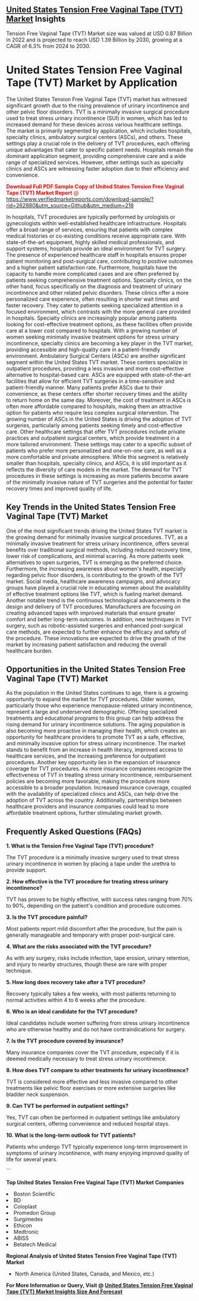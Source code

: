 <h2><a href="https://www.verifiedmarketreports.com/download-sample/?rid=262880&amp;utm_source=Github&amp;utm_medium=218" target="_blank">United States Tension Free Vaginal Tape (TVT) Market</a> Insights</h2><p>Tension Free Vaginal Tape (TVT) Market size was valued at USD 0.87 Billion in 2022 and is projected to reach USD 1.39 Billion by 2030, growing at a CAGR of 6.3% from 2024 to 2030.</p><p> <h1>United States Tension Free Vaginal Tape (TVT) Market by Application</h1> <p>The United States Tension Free Vaginal Tape (TVT) market has witnessed significant growth due to the rising prevalence of urinary incontinence and other pelvic floor disorders. TVT is a minimally invasive surgical procedure used to treat stress urinary incontinence (SUI) in women, which has led to increased demand for these devices across various healthcare settings. The market is primarily segmented by application, which includes hospitals, specialty clinics, ambulatory surgical centers (ASCs), and others. These settings play a crucial role in the delivery of TVT procedures, each offering unique advantages that cater to specific patient needs. Hospitals remain the dominant application segment, providing comprehensive care and a wide range of specialized services. However, other settings such as specialty clinics and ASCs are witnessing faster adoption due to their efficiency and convenience. <p><span class=""><span style="color: #ff0000;"><strong>Download Full PDF Sample Copy of United States Tension Free Vaginal Tape (TVT) Market Report</strong> @ </span><a href="https://www.verifiedmarketreports.com/download-sample/?rid=262880&amp;utm_source=Github&amp;utm_medium=218" target="_blank">https://www.verifiedmarketreports.com/download-sample/?rid=262880&amp;utm_source=Github&amp;utm_medium=218</a></span></p> In hospitals, TVT procedures are typically performed by urologists or gynecologists within well-established healthcare infrastructure. Hospitals offer a broad range of services, ensuring that patients with complex medical histories or co-existing conditions receive appropriate care. With state-of-the-art equipment, highly skilled medical professionals, and support systems, hospitals provide an ideal environment for TVT surgery. The presence of experienced healthcare staff in hospitals ensures proper patient monitoring and post-surgical care, contributing to positive outcomes and a higher patient satisfaction rate. Furthermore, hospitals have the capacity to handle more complicated cases and are often preferred by patients seeking comprehensive treatment options. Specialty clinics, on the other hand, focus specifically on the diagnosis and treatment of urinary incontinence and other related pelvic disorders. These clinics offer a more personalized care experience, often resulting in shorter wait times and faster recovery. They cater to patients seeking specialized attention in a focused environment, which contrasts with the more general care provided in hospitals. Specialty clinics are increasingly popular among patients looking for cost-effective treatment options, as these facilities often provide care at a lower cost compared to hospitals. With a growing number of women seeking minimally invasive treatment options for stress urinary incontinence, specialty clinics are becoming a key player in the TVT market, providing accessible and high-quality care in a patient-friendly environment. Ambulatory Surgical Centers (ASCs) are another significant segment within the United States TVT market. These centers specialize in outpatient procedures, providing a less invasive and more cost-effective alternative to hospital-based care. ASCs are equipped with state-of-the-art facilities that allow for efficient TVT surgeries in a time-sensitive and patient-friendly manner. Many patients prefer ASCs due to their convenience, as these centers offer shorter recovery times and the ability to return home on the same day. Moreover, the cost of treatment in ASCs is often more affordable compared to hospitals, making them an attractive option for patients who require less complex surgical intervention. The growing number of ASCs in the United States is driving the adoption of TVT surgeries, particularly among patients seeking timely and cost-effective care. Other healthcare settings that offer TVT procedures include private practices and outpatient surgical centers, which provide treatment in a more tailored environment. These settings may cater to a specific subset of patients who prefer more personalized and one-on-one care, as well as a more comfortable and private atmosphere. While this segment is relatively smaller than hospitals, specialty clinics, and ASCs, it is still important as it reflects the diversity of care models in the market. The demand for TVT procedures in these settings is increasing as more patients become aware of the minimally invasive nature of TVT surgeries and the potential for faster recovery times and improved quality of life. <h2>Key Trends in the United States Tension Free Vaginal Tape (TVT) Market</h2> <p>One of the most significant trends driving the United States TVT market is the growing demand for minimally invasive surgical procedures. TVT, as a minimally invasive treatment for stress urinary incontinence, offers several benefits over traditional surgical methods, including reduced recovery time, lower risk of complications, and minimal scarring. As more patients seek alternatives to open surgeries, TVT is emerging as the preferred choice. Furthermore, the increasing awareness about women's health, especially regarding pelvic floor disorders, is contributing to the growth of the TVT market. Social media, healthcare awareness campaigns, and advocacy groups have played a crucial role in educating women about the availability of effective treatment options like TVT, which is fueling market demand. Another notable trend is the continuous technological advancements in the design and delivery of TVT procedures. Manufacturers are focusing on creating advanced tapes with improved materials that ensure greater comfort and better long-term outcomes. In addition, new techniques in TVT surgery, such as robotic-assisted surgeries and enhanced post-surgical care methods, are expected to further enhance the efficacy and safety of the procedure. These innovations are expected to drive the growth of the market by increasing patient satisfaction and reducing the overall healthcare burden. <h2>Opportunities in the United States Tension Free Vaginal Tape (TVT) Market</h2> <p>As the population in the United States continues to age, there is a growing opportunity to expand the market for TVT procedures. Older women, particularly those who experience menopause-related urinary incontinence, represent a large and underserved demographic. Offering specialized treatments and educational programs to this group can help address the rising demand for urinary incontinence solutions. The aging population is also becoming more proactive in managing their health, which creates an opportunity for healthcare providers to promote TVT as a safe, effective, and minimally invasive option for stress urinary incontinence. The market stands to benefit from an increase in health literacy, improved access to healthcare services, and the increasing preference for outpatient procedures. Another key opportunity lies in the expansion of insurance coverage for TVT procedures. As more insurance companies recognize the effectiveness of TVT in treating stress urinary incontinence, reimbursement policies are becoming more favorable, making the procedure more accessible to a broader population. Increased insurance coverage, coupled with the availability of specialized clinics and ASCs, can help drive the adoption of TVT across the country. Additionally, partnerships between healthcare providers and insurance companies could lead to more affordable treatment options, further stimulating market growth. <h2>Frequently Asked Questions (FAQs)</h2> <p><strong>1. What is the Tension Free Vaginal Tape (TVT) procedure?</strong></p> <p>The TVT procedure is a minimally invasive surgery used to treat stress urinary incontinence in women by placing a tape under the urethra to provide support.</p> <p><strong>2. How effective is the TVT procedure for treating stress urinary incontinence?</strong></p> <p>TVT has proven to be highly effective, with success rates ranging from 70% to 90%, depending on the patient's condition and procedure outcomes.</p> <p><strong>3. Is the TVT procedure painful?</strong></p> <p>Most patients report mild discomfort after the procedure, but the pain is generally manageable and temporary with proper post-surgical care.</p> <p><strong>4. What are the risks associated with the TVT procedure?</strong></p> <p>As with any surgery, risks include infection, tape erosion, urinary retention, and injury to nearby structures, though these are rare with proper technique.</p> <p><strong>5. How long does recovery take after a TVT procedure?</strong></p> <p>Recovery typically takes a few weeks, with most patients returning to normal activities within 4 to 6 weeks after the procedure.</p> <p><strong>6. Who is an ideal candidate for the TVT procedure?</strong></p> <p>Ideal candidates include women suffering from stress urinary incontinence who are otherwise healthy and do not have contraindications for surgery.</p> <p><strong>7. Is the TVT procedure covered by insurance?</strong></p> <p>Many insurance companies cover the TVT procedure, especially if it is deemed medically necessary to treat stress urinary incontinence.</p> <p><strong>8. How does TVT compare to other treatments for urinary incontinence?</strong></p> <p>TVT is considered more effective and less invasive compared to other treatments like pelvic floor exercises or more extensive surgeries like bladder neck suspension.</p> <p><strong>9. Can TVT be performed in outpatient settings?</strong></p> <p>Yes, TVT can often be performed in outpatient settings like ambulatory surgical centers, offering convenience and reduced hospital stays.</p> <p><strong>10. What is the long-term outlook for TVT patients?</strong></p> <p>Patients who undergo TVT typically experience long-term improvement in symptoms of urinary incontinence, with many enjoying improved quality of life for several years.</p> ```</p><p><strong>Top United States Tension Free Vaginal Tape (TVT) Market Companies</strong></p><div data-test-id=""><p><li>Boston Scientific</li><li> BD</li><li> Coloplast</li><li> Promedon Group</li><li> Surgimedex</li><li> Ethicon</li><li> Medtronic</li><li> ABISS</li><li> Betatech Medical</li></p><div><strong>Regional Analysis of&nbsp;United States Tension Free Vaginal Tape (TVT) Market</strong></div><ul><li dir="ltr"><p dir="ltr">North America&nbsp;(United States, Canada, and Mexico, etc.)</p></li></ul><p><strong>For More Information or Query, Visit @&nbsp;</strong><strong><a href="https://www.verifiedmarketreports.com/product/tension-free-vaginal-tape-tvt-market/?utm_source=Github&amp;utm_medium=218" target="_blank">United States Tension Free Vaginal Tape (TVT) Market Insights Size And Forecast</a></strong></p></div>
